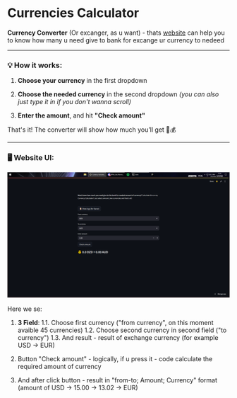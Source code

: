 # Currencies Calculator


**Currency Converter** (Or excanger, as u want) - thats [website](https://excange-currency.streamlit.app/) can help you to know how many u need give to bank for excange ur currency to nedeed

---

### 💡 How it works:

1. **Choose your currency** in the first dropdown

2. **Choose the needed currency** in the second dropdown
   *(you can also just type it in if you don't wanna scroll)*

3. **Enter the amount**, and hit **"Check amount"**

That's it! The converter will show how much you’ll get 🔁💰


---
### 🖥 Website UI:
![UI Screenshot](images/site_ui.png)

Here we se:
1. **3 Field**:
1.1. Choose first currency ("from currency", on this moment avaible 45 currencies)
1.2. Choose second currency in second field ("to currency")
1.3. And result - result of exchange currency (for example USD -> EUR)

2. Button "Check amount" - logically, if u press it - code calculate the required amount of currency
3. And after click button - result in "from-to; Amount; Currency" format (amount of USD -> 15.00 -> 13.02 -> EUR)
